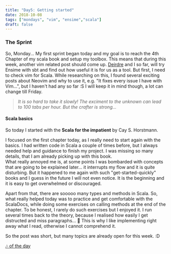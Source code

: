 ```yaml
---
title: "Day5: Getting started"
date: 2018-10-08
tags: ["mondays", "vim", "ensime","scala"]
draft: false
---
```


### The Sprint

So, Monday... My first sprint began today and my goal is to reach the 4th Chapter of my scala book and setup my toolbox.
This means that during this week, another vim related post should come up.  [Deirdre](https://dbringas.netlify.com/) and I so far, will try Ensime with sbt and find out how useful it is for us as a tool. But first, I need to check vim for Scala. While researching on this, I found several exciting posts about Neovim and why to use it, e.g. "It fixes every issue I have with Vim...", but I haven't had any so far :S I will keep it in mind though, a lot can change till Friday.

> _It is so hard to take it slowly! The exciment to the unknown can lead to 100 tabs per hour. But the crafter is strong..._

#### Scala basics

So today I started with the **Scala for the impatient** by Cay S. Horstmann.

I focused on the first chapter today, as I really need to start again with the basics. I had written code in Scala a couple of times before, but I always needed help and guidance to finish my project. I was missing so many details, that I am already picking up with this book.   
What really annoyed me is, at some points I was bombarded with concepts that are going to be explained later... it interrupts my flow and it is quite disturbing. But it happened to me again with such "get-started-quickly" books and I guess in the future I will not even notice. It is the beginning and it is easy to get overwhelmed or discouraged.

Apart from that, there are sooooo many types and methods in Scala. So, what really helped today was to practice and get comfortable with the ScalaDocs, while doing some exercises on calling methods at the end of the chapter. To be honest, I rarely do such exercises but I enjoyed it. I run several times back to the theory, because I realised how easily I get distructed and miss paragraphs... 💩 This is why I like implementing right away what I read, otherwise I cannot comprehend it.   

So the post was short, but many topics are already open for this week. :D

[🎶 of the day](https://www.youtube.com/watch?v=1W5BA0lDVLM)
